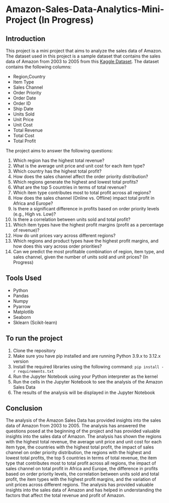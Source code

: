 # Amazon-Sales-Data-Analytics-Mini-Project (In Progress)

## Introduction
This project is a mini project that aims to analyze the sales data of Amazon. The dataset used in this project is a sample dataset that contains the sales data of Amazon from 2003 to 2005 from this [Kaggle Dataset](https://www.kaggle.com/datasets/gokulvino/amazon-sales-data-analysis-project1/data). The dataset contains the following columns: 
- Region,Country
- Item Type
- Sales Channel
- Order Priority
- Order Date
- Order ID
- Ship Date
- Units Sold
- Unit Price
- Unit Cost
- Total Revenue
- Total Cost
- Total Profit

The project aims to answer the following questions:
1. Which region has the highest total revenue?
2. What is the average unit price and unit cost for each item type?
3. Which country has the highest total profit?
4. How does the sales channel affect the order priority distribution?
5. Which regions generate the highest and lowest total profits?
6. What are the top 5 countries in terms of total revenue?
7. Which item type contributes most to total profit across all regions?
8. How does the sales channel (Online vs. Offline) impact total profit in Africa and Europe?
9. Is there a significant difference in profits based on order priority levels (e.g., High vs. Low)?
10. Is there a correlation between units sold and total profit?
11. Which item types have the highest profit margins (profit as a percentage of revenue)?
12. How do unit prices vary across different regions?
13. Which regions and product types have the highest profit margins, and how does this vary across order priorities?
14. Can we predict the most profitable combination of region, item type, and sales channel, given the number of units sold and unit prices? (In Progress)

## Tools Used
- Python
- Pandas
- Numpy
- Pyarrow
- Matplotlib
- Seaborn
- Sklearn (Scikit-learn)

## To run the project
1. Clone the repository
2. Make sure you have pip installed and are running Python 3.9.x to 3.12.x version
3. Install the required libraries using the following command:
        ```
        pip install -r requirements.txt
        ```
4. Run the Jupyter Notebook using your Python interpreter as the kernel
5. Run the cells in the Jupyter Notebook to see the analysis of the Amazon Sales Data
6. The results of the analysis will be displayed in the Jupyter Notebook

## Conclusion
The analysis of the Amazon Sales Data has provided insights into the sales data of Amazon from 2003 to 2005. The analysis has answered the questions posed at the beginning of the project and has provided valuable insights into the sales data of Amazon. The analysis has shown the regions with the highest total revenue, the average unit price and unit cost for each item type, the countries with the highest total profit, the impact of sales channel on order priority distribution, the regions with the highest and lowest total profits, the top 5 countries in terms of total revenue, the item type that contributes most to total profit across all regions, the impact of sales channel on total profit in Africa and Europe, the difference in profits based on order priority levels, the correlation between units sold and total profit, the item types with the highest profit margins, and the variation of unit prices across different regions. The analysis has provided valuable insights into the sales data of Amazon and has helped in understanding the factors that affect the total revenue and profit of Amazon.